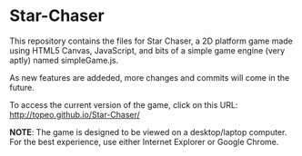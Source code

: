 Star-Chaser
===========
This repository contains the files for Star Chaser, a 2D platform game made using HTML5 Canvas, JavaScript, and bits of a simple game engine (very aptly) named simpleGame.js.

As new features are addeded, more changes and commits will come in the future.

To access the current version of the game, click on this URL: http://topeo.github.io/Star-Chaser/

**NOTE**: The game is designed to be viewed on a desktop/laptop computer. For the best experience, use either Internet Explorer or Google           Chrome.
